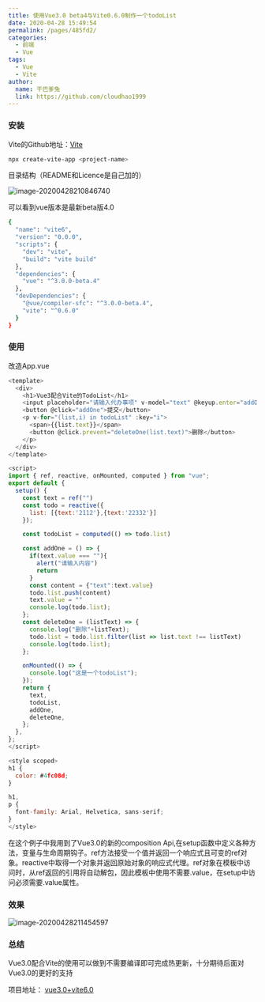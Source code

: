 ```yaml
---
title: 使用Vue3.0 beta4与Vite0.6.0制作一个todoList
date: 2020-04-28 15:49:54
permalink: /pages/485fd2/
categories:
  - 前端
  - Vue
tags:
  - Vue
  - Vite
author: 
  name: 干巴爹兔
  link: https://github.com/cloudhao1999
---
```

### 安装

Vite的Github地址：[Vite](https://github.com/vuejs/vite)

```bash
npx create-vite-app <project-name>
```

目录结构（README和Licence是自己加的）

![image-20200428210846740](https://imgconvert.csdnimg.cn/aHR0cHM6Ly9naXRlZS5jb20vY3loMTk5OTEwL3BlcnNvbmFsX3BpY3R1cmVfYmVkL3Jhdy9tYXN0ZXIvaW1nL2ltYWdlLTIwMjAwNDI4MjEwODQ2NzQwLnBuZw?x-oss-process=image/format,png)

<!-- more -->

可以看到vue版本是最新beta版4.0

```bash
{
  "name": "vite6",
  "version": "0.0.0",
  "scripts": {
    "dev": "vite",
    "build": "vite build"
  },
  "dependencies": {
    "vue": "^3.0.0-beta.4"
  },
  "devDependencies": {
    "@vue/compiler-sfc": "^3.0.0-beta.4",
    "vite": "^0.6.0"
  }
}
```

### 使用

改造App.vue

```javascript
<template>
  <div>
    <h1>Vue3配合Vite的TodoList</h1>
    <input placeholder="请输入代办事项" v-model="text" @keyup.enter="addOne"/>
    <button @click="addOne">提交</button>
    <p v-for="(list,i) in todoList" :key="i">
      <span>{{list.text}}</span>
      <button @click.prevent="deleteOne(list.text)">删除</button>
    </p>
  </div>
</template>

<script>
import { ref, reactive, onMounted, computed } from "vue";
export default {
  setup() {
    const text = ref("")
    const todo = reactive({
      list: [{text:'2112'},{text:'22332'}]
    });

    const todoList = computed(() => todo.list)

    const addOne = () => {
      if(text.value === ""){
        alert("请输入内容")
        return
      }
      const content = {"text":text.value}
      todo.list.push(content)
      text.value = ""
      console.log(todo.list);
    };
    const deleteOne = (listText) => {
      console.log("删除"+listText);
      todo.list = todo.list.filter(list => list.text !== listText)
      console.log(todo.list);
    };

    onMounted(() => {
      console.log("这是一个todoList");
    });
    return {
      text,
      todoList,
      addOne,
      deleteOne,
    };
  },
};
</script>

<style scoped>
h1 {
  color: #4fc08d;
}

h1,
p {
  font-family: Arial, Helvetica, sans-serif;
}
</style>

```

在这个例子中我用到了Vue3.0的新的composition Api,在setup函数中定义各种方法，变量与生命周期钩子。ref方法接受一个值并返回一个响应式且可变的ref对象。reactive中取得一个对象并返回原始对象的响应式代理。ref对象在模板中访问时，从ref返回的引用将自动解包，因此模板中使用不需要.value，在setup中访问必须需要.value属性。

### 效果

![image-20200428211454597](https://imgconvert.csdnimg.cn/aHR0cHM6Ly9naXRlZS5jb20vY3loMTk5OTEwL3BlcnNvbmFsX3BpY3R1cmVfYmVkL3Jhdy9tYXN0ZXIvaW1nL2ltYWdlLTIwMjAwNDI4MjExNDU0NTk3LnBuZw?x-oss-process=image/format,png)

### 总结

Vue3.0配合Vite的使用可以做到不需要编译即可完成热更新，十分期待后面对Vue3.0的更好的支持

项目地址： [vue3.0+vite6.0](https://gitee.com/cyh199910/vue30_vite60)

